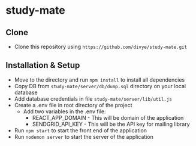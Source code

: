 # study-mate

## Clone
* Clone this repository using `https://github.com/divye/study-mate.git`

## Installation & Setup
* Move to the directory and run `npm install` to install all dependencies
* Copy DB from `study-mate/server/db/dump.sql` directory on your local database
* Add database credentials in file `study-mate/server/lib/util.js`
* Create a .env file in root directory of the project
  * Add two variables in the .env file:
     * REACT_APP_DOMAIN - This will be domain of the application
     * SENDGRID_API_KEY - This will be the API key for mailing library
* Run `npm start` to start the front end of the application
* Run `nodemon server` to start the server of the application 
